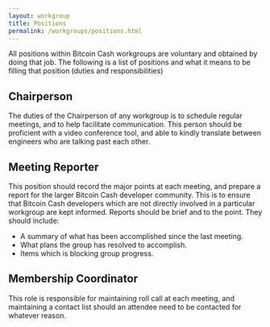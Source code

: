 ```yaml
---
layout: workgroup
title: Positions
permalink: /workgroups/positions.html
---
```


All positions within Bitcoin Cash workgroups are voluntary and obtained by
doing that job.  The following is a list of positions and what it means to be
filling that position (duties and responsibilities)

## Chairperson

The duties of the Chairperson of any workgroup is to schedule regular
meetings, and to help facilitate communication.  This person should be
proficient with a video conference tool, and able to kindly translate between
engineers who are talking past each other.

## Meeting Reporter

This position should record the major points at each meeting, and prepare a
report for the larger Bitcoin Cash developer community.  This is to ensure
that Bitcoin Cash developers which are not directly involved in a particular
workgroup are kept informed.  Reports should be brief and to the point.  They
should include:

* A summary of what has been accomplished since the last meeting.
* What plans the group has resolved to accomplish.
* Items which is blocking group progress.

## Membership Coordinator

This role is responsible for maintaining roll call at each meeting, and
maintaining a contact list should an attendee need to be contacted for
whatever reason.
